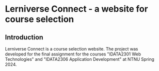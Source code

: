 # Lerniverse Connect - a website for course selection

## Introduction
Lerniverse Connect is a course selection website. The project was developed for the final assignment for the courses
"IDATA2301 Web Technologies" and "IDATA2306 Application Development" at NTNU Spring 2024.